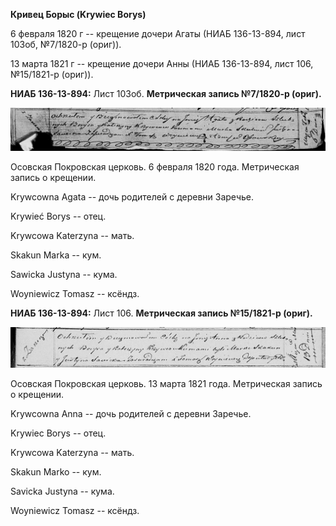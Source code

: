 **Кривец Борыс (Krywiec Borys)**

6 февраля 1820 г -- крещение дочери Агаты (НИАБ 136-13-894, лист 103об,
№7/1820-р (ориг)).

13 марта 1821 г -- крещение дочери Анны (НИАБ 136-13-894, лист 106,
№15/1821-р (ориг)).

**НИАБ 136-13-894:** Лист 103об. **Метрическая запись №7/1820-р
(ориг).**

![](./media/52b165ba087fa10f37cf0c00e83665b598b8810e.png)

Осовская Покровская церковь. 6 февраля 1820 года. Метрическая запись о
крещении.

Krywcowna Agata -- дочь родителей с деревни Заречье.

Krywieć Borys -- отец.

Krywcowa Katerzyna -- мать.

Skakun Marka -- кум.

Sawicka Justyna -- кума.

Woyniewicz Tomasz -- ксёндз.

**НИАБ 136-13-894:** Лист 106. **Метрическая запись №15/1821-р (ориг).**

![](./media/0fb8f53458f04f952a1442445ef2a1fe0896f4db.png)

Осовская Покровская церковь. 13 марта 1821 года. Метрическая запись о
крещении.

Krywcowna Anna -- дочь родителей с деревни Заречье.

Krywiec Borys -- отец.

Krywcowa Katerzyna -- мать.

Skakun Marko -- кум.

Savicka Justyna -- кума.

Woyniewicz Tomasz -- ксёндз.
